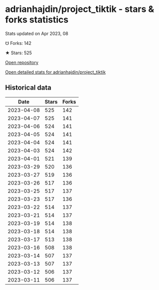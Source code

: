 # adrianhajdin/project_tiktik - stars & forks statistics

Stats updated on Apr 2023, 08

☋ Forks: 142

★ Stars: 525

[Open repository](https://github.com/adrianhajdin/project_tiktik)

[Open detailed stats for adrianhajdin/project_tiktik](https://reviewgithub.com/rep/adrianhajdin/project_tiktik)

## Historical data
| Date | Stars | Forks |
|------|-------|-------|
| 2023-04-08 | 525 | 142 | 
| 2023-04-07 | 525 | 141 | 
| 2023-04-06 | 524 | 141 | 
| 2023-04-05 | 524 | 141 | 
| 2023-04-04 | 524 | 141 | 
| 2023-04-03 | 524 | 142 | 
| 2023-04-01 | 521 | 139 | 
| 2023-03-29 | 520 | 136 | 
| 2023-03-27 | 519 | 136 | 
| 2023-03-26 | 517 | 136 | 
| 2023-03-25 | 517 | 137 | 
| 2023-03-23 | 517 | 136 | 
| 2023-03-22 | 514 | 137 | 
| 2023-03-21 | 514 | 137 | 
| 2023-03-19 | 514 | 138 | 
| 2023-03-18 | 514 | 138 | 
| 2023-03-17 | 513 | 138 | 
| 2023-03-16 | 508 | 138 | 
| 2023-03-14 | 507 | 137 | 
| 2023-03-13 | 507 | 137 | 
| 2023-03-12 | 506 | 137 | 
| 2023-03-11 | 506 | 137 | 

